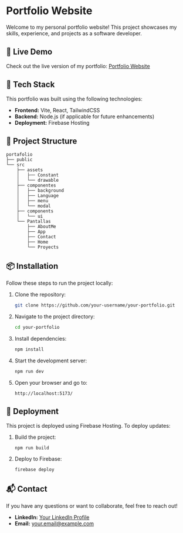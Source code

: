 # Portfolio Website

Welcome to my personal portfolio website! This project showcases my skills, experience, and projects as a software developer.

## 🔗 Live Demo
Check out the live version of my portfolio: [Portfolio Website](https://portafolio-bba7e.web.app/)

## 🚀 Tech Stack
This portfolio was built using the following technologies:
- **Frontend:** Vite, React, TailwindCSS
- **Backend:** Node.js (if applicable for future enhancements)
- **Deployment:** Firebase Hosting

## 📂 Project Structure
```
portafolio
├── public
└── src
    ├── assets
    │   ├── Constant
    │   └── drawable
    ├── componentes
    │   ├── background
    │   ├── Language
    │   ├── menu
    │   └── modal
    ├── components
    │   └── ui
    └── Pantallas
        ├── AboutMe
        ├── App
        ├── Contact
        ├── Home
        └── Proyects
```

## 📦 Installation
Follow these steps to run the project locally:

1. Clone the repository:
   ```bash
   git clone https://github.com/your-username/your-portfolio.git
   ```

2. Navigate to the project directory:
   ```bash
   cd your-portfolio
   ```

3. Install dependencies:
   ```bash
   npm install
   ```

4. Start the development server:
   ```bash
   npm run dev
   ```

5. Open your browser and go to:
   ```
   http://localhost:5173/
   ```

## 🚀 Deployment
This project is deployed using Firebase Hosting. To deploy updates:

1. Build the project:
   ```bash
   npm run build
   ```
2. Deploy to Firebase:
   ```bash
   firebase deploy
   ```

## 📬 Contact
If you have any questions or want to collaborate, feel free to reach out!

- **LinkedIn:** [Your LinkedIn Profile](https://linkedin.com/in/your-profile)
- **Email:** your.email@example.com


